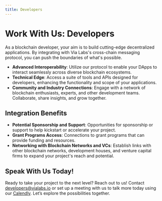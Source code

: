 ```yaml
---
title: Developers
---
```

# Work With Us: Developers

As a blockchain developer, your aim is to build cutting-edge decentralized applications. By integrating with Via Labs's cross-chain messaging protocol, you can push the boundaries of what's possible.

- **Advanced Interoperability**: Utilize our protocol to enable your DApps to interact seamlessly across diverse blockchain ecosystems.
- **Technical Edge**: Access a suite of tools and APIs designed for developers, enhancing the functionality and scope of your applications.
- **Community and Industry Connections**: Engage with a network of blockchain enthusiasts, experts, and other development teams. Collaborate, share insights, and grow together.

## Integration Benefits

- **Potential Sponsorship and Support**: Opportunities for sponsorship or support to help kickstart or accelerate your project.
- **Grant Programs Access**: Connections to grant programs that can provide funding and resources.
- **Networking with Blockchain Networks and VCs**: Establish links with other blockchain networks, development houses, and venture capital firms to expand your project's reach and potential.

## Speak With Us Today!

Ready to take your project to the next level? Reach out to us! Contact [developers@vialabs.io](mailto:developers@vialabs.io) or set up a meeting with us to talk more today using our [Calendly](https://calendly.com/). Let’s explore the possibilities together.
